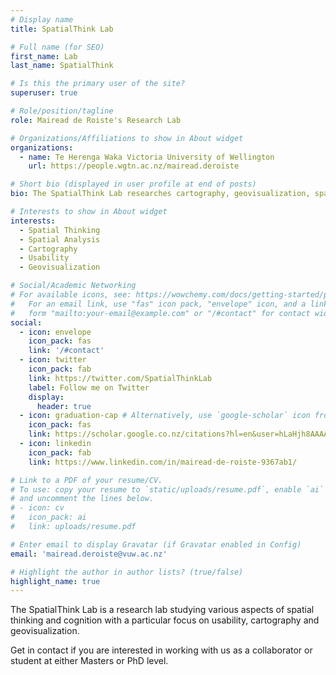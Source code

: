 ```yaml
---
# Display name
title: SpatialThink Lab

# Full name (for SEO)
first_name: Lab
last_name: SpatialThink

# Is this the primary user of the site?
superuser: true

# Role/position/tagline
role: Mairead de Roiste's Research Lab

# Organizations/Affiliations to show in About widget
organizations:
  - name: Te Herenga Waka Victoria University of Wellington
    url: https://people.wgtn.ac.nz/mairead.deroiste

# Short bio (displayed in user profile at end of posts)
bio: The SpatialThink Lab researches cartography, geovisualization, spatial thinking, usability, & virtual reality.

# Interests to show in About widget
interests:
  - Spatial Thinking
  - Spatial Analysis
  - Cartography
  - Usability
  - Geovisualization

# Social/Academic Networking
# For available icons, see: https://wowchemy.com/docs/getting-started/page-builder/#icons
#   For an email link, use "fas" icon pack, "envelope" icon, and a link in the
#   form "mailto:your-email@example.com" or "/#contact" for contact widget.
social:
  - icon: envelope
    icon_pack: fas
    link: '/#contact'
  - icon: twitter
    icon_pack: fab
    link: https://twitter.com/SpatialThinkLab
    label: Follow me on Twitter
    display:
      header: true
  - icon: graduation-cap # Alternatively, use `google-scholar` icon from `ai` icon pack
    icon_pack: fas
    link: https://scholar.google.co.nz/citations?hl=en&user=hLaHjh8AAAAJ
  - icon: linkedin
    icon_pack: fab
    link: https://www.linkedin.com/in/mairead-de-roiste-9367ab1/

# Link to a PDF of your resume/CV.
# To use: copy your resume to `static/uploads/resume.pdf`, enable `ai` icons in `params.yaml`,
# and uncomment the lines below.
# - icon: cv
#   icon_pack: ai
#   link: uploads/resume.pdf

# Enter email to display Gravatar (if Gravatar enabled in Config)
email: 'mairead.deroiste@vuw.ac.nz'

# Highlight the author in author lists? (true/false)
highlight_name: true
---
```


The SpatialThink Lab is a research lab studying various aspects of spatial thinking and cognition with a particular focus on usability, cartography and geovisualization. 

Get in contact if you are interested in working with us as a collaborator or student at either Masters or PhD level.
